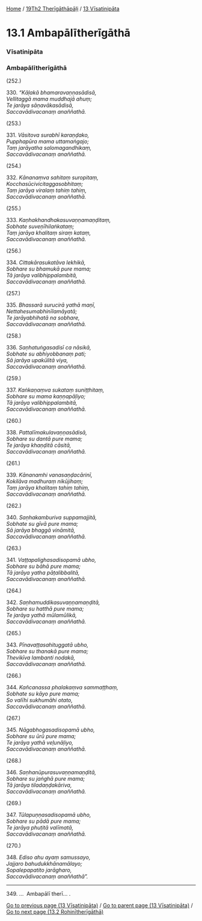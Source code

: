 
[Home](/) / [19Th2 Therīgāthāpāḷi](/tipitaka/19Th2.md) / [13 Vīsatinipāta](/tipitaka/19Th2/13.md)

# 13.1 Ambapālītherīgāthā

### Vīsatinipāta

### Ambapālītherīgāthā

(252.)

330\. _“Kāḷakā bhamaravaṇṇasādisā,_  
_Vellitaggā mama muddhajā ahuṃ;_  
_Te jarāya sāṇavākasādisā,_  
_Saccavādivacanaṃ anaññathā._  


(253.)

331\. _Vāsitova surabhī karaṇḍako,_  
_Pupphapūra mama uttamaṅgajo;_  
_Taṃ jarāyatha salomagandhikaṃ,_  
_Saccavādivacanaṃ anaññathā._  


(254.)

332\. _Kānanaṃva sahitaṃ suropitaṃ,_  
_Kocchasūcivicitaggasobhitaṃ;_  
_Taṃ jarāya viralaṃ tahiṃ tahiṃ,_  
_Saccavādivacanaṃ anaññathā._  


(255.)

333\. _Kaṇhakhandhakasuvaṇṇamaṇḍitaṃ,_  
_Sobhate suveṇīhilaṅkataṃ;_  
_Taṃ jarāya khalitaṃ siraṃ kataṃ,_  
_Saccavādivacanaṃ anaññathā._  


(256.)

334\. _Cittakārasukatāva lekhikā,_  
_Sobhare su bhamukā pure mama;_  
_Tā jarāya valibhippalambitā,_  
_Saccavādivacanaṃ anaññathā._  


(257.)

335\. _Bhassarā surucirā yathā maṇī,_  
_Nettahesumabhinīlamāyatā;_  
_Te jarāyabhihatā na sobhare,_  
_Saccavādivacanaṃ anaññathā._  


(258.)

336\. _Saṇhatuṅgasadisī ca nāsikā,_  
_Sobhate su abhiyobbanaṃ pati;_  
_Sā jarāya upakūlitā viya,_  
_Saccavādivacanaṃ anaññathā._  


(259.)

337\. _Kaṅkaṇaṃva sukataṃ suniṭṭhitaṃ,_  
_Sobhare su mama kaṇṇapāḷiyo;_  
_Tā jarāya valibhippalambitā,_  
_Saccavādivacanaṃ anaññathā._  


(260.)

338\. _Pattalīmakulavaṇṇasādisā,_  
_Sobhare su dantā pure mama;_  
_Te jarāya khaṇḍitā cāsitā,_  
_Saccavādivacanaṃ anaññathā._  


(261.)

339\. _Kānanamhi vanasaṇḍacārinī,_  
_Kokilāva madhuraṃ nikūjihaṃ;_  
_Taṃ jarāya khalitaṃ tahiṃ tahiṃ,_  
_Saccavādivacanaṃ anaññathā._  


(262.)

340\. _Saṇhakamburiva suppamajjitā,_  
_Sobhate su gīvā pure mama;_  
_Sā jarāya bhaggā vināmitā,_  
_Saccavādivacanaṃ anaññathā._  


(263.)

341\. _Vaṭṭapalighasadisopamā ubho,_  
_Sobhare su bāhā pure mama;_  
_Tā jarāya yatha pāṭalibbalitā,_  
_Saccavādivacanaṃ anaññathā._  


(264.)

342\. _Saṇhamuddikasuvaṇṇamaṇḍitā,_  
_Sobhare su hatthā pure mama;_  
_Te jarāya yathā mūlamūlikā,_  
_Saccavādivacanaṃ anaññathā._  


(265.)

343\. _Pīnavaṭṭasahituggatā ubho,_  
_Sobhare su thanakā pure mama;_  
_Thevikīva lambanti nodakā,_  
_Saccavādivacanaṃ anaññathā._  


(266.)

344\. _Kañcanassa phalakaṃva sammaṭṭhaṃ,_  
_Sobhate su kāyo pure mama;_  
_So valīhi sukhumāhi otato,_  
_Saccavādivacanaṃ anaññathā._  


(267.)

345\. _Nāgabhogasadisopamā ubho,_  
_Sobhare su ūrū pure mama;_  
_Te jarāya yathā veḷunāḷiyo,_  
_Saccavādivacanaṃ anaññathā._  


(268.)

346\. _Saṇhanūpurasuvaṇṇamaṇḍitā,_  
_Sobhare su jaṅghā pure mama;_  
_Tā jarāya tiladaṇḍakāriva,_  
_Saccavādivacanaṃ anaññathā._  


(269.)

347\. _Tūlapuṇṇasadisopamā ubho,_  
_Sobhare su pādā pure mama;_  
_Te jarāya phuṭitā valīmatā,_  
_Saccavādivacanaṃ anaññathā._  


(270.)

348\. _Ediso ahu ayaṃ samussayo,_  
_Jajjaro bahudukkhānamālayo;_  
_Sopalepapatito jarāgharo,_  
_Saccavādivacanaṃ anaññathā”._  


---

349\. …  Ambapālī therī… .



[Go to previous page (13 Vīsatinipāta)](/tipitaka/19Th2/13.md) / [Go to parent page (13 Vīsatinipāta)](/tipitaka/19Th2/13.md) / [Go to next page (13.2 Rohinītherīgāthā)](/tipitaka/19Th2/13/13.2.md)



